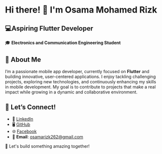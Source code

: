 # Hi there! 👋 I'm Osama Mohamed Rizk
## 💻Aspiring Flutter Developer  
🎓 **Electronics and Communication Engineering Student**  



## 🚀 About Me
I’m a passionate mobile app developer, currently focused on **Flutter** and building innovative, user-centered applications. I enjoy tackling challenging projects, exploring new technologies, and continuously enhancing my skills in mobile development. My goal is to contribute to projects that make a real impact while growing in a dynamic and collaborative environment.




## 👯 Let’s Connect!
- 💼 [LinkedIn](https://www.linkedin.com/in/osama-mohamed0/)
- 🖥️ [GitHub](https://github.com/osamamorizk)
- 🌐 [Facebook](https://www.facebook.com/osama.mrizk.7)
- 📧 **Email**: osamarizk262@gmail.com



🌟 Let's build something amazing together!

